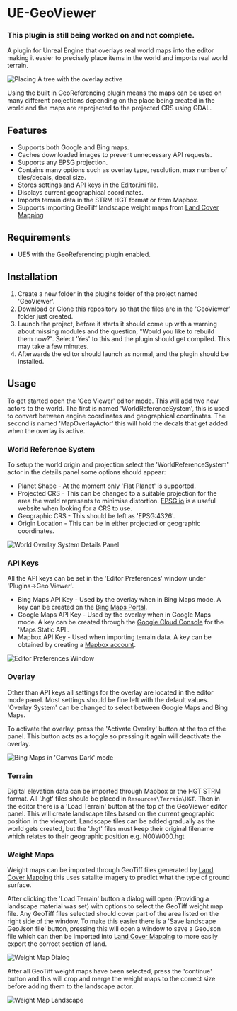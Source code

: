 # UE-GeoViewer
### This plugin is still being worked on and not complete.
A plugin for Unreal Engine that overlays real world maps into the editor making it easier to precisely place items in the world and imports real world terrain. 

![Placing A tree with the overlay active](docs/UE5Overlay.png)

Using the built in GeoReferencing plugin means the maps can be used on many different projections depending on the place being created in the world and the maps are reprojected to the projected CRS using GDAL.

## Features
- Supports both Google and Bing maps.
- Caches downloaded images to prevent unnecessary API requests.
- Supports any EPSG projection.
- Contains many options such as overlay type, resolution, max number of tiles/decals, decal size.
- Stores settings and API keys in the Editor.ini file.
- Displays current geographical coordinates.
- Imports terrain data in the STRM HGT format or from Mapbox.
- Supports importing GeoTiff landscape weight maps from [Land Cover Mapping](https://github.com/microsoft/landcover)

## Requirements
- UE5 with the GeoReferencing plugin enabled.

## Installation
1. Create a new folder in the plugins folder of the project named 'GeoViewer'.
2. Download or Clone this repository so that the files are in the 'GeoViewer' folder just created.
3. Launch the project, before it starts it should come up with a warning about missing modules and the question, "Would you like to rebuild them now?". Select 'Yes' to this and the plugin should get compiled. This may take a few minutes.
4. Afterwards the editor should launch as normal, and the plugin should be installed.

## Usage
To get started open the 'Geo Viewer' editor mode. This will add two new actors to the world. The first is named 'WorldReferenceSystem', this is used to convert between engine coordinates and geographical coordinates. The second is named 'MapOverlayActor' this will hold the decals that get added when the overlay is active.

### World Reference System
To setup the world origin and projection select the 'WorldReferenceSystem' actor in the details panel some options should appear:
- Planet Shape - At the moment only 'Flat Planet' is supported.
- Projected CRS - This can be changed to a suitable projection for the area the world represents to minimise distortion. [EPSG.io](https://epsg.io/) is a useful website when looking for a CRS to use.
- Geographic CRS - This should be left as 'EPSG:4326'.
- Origin Location - This can be in either projected or geographic coordinates.

![World Overlay System Details Panel](docs/WorldReferenceSystem.png)

### API Keys
All the API keys can be set in the 'Editor Preferences' window under 'Plugins->Geo Viewer'.
- Bing Maps API Key - Used by the overlay when in Bing Maps mode. A key can be created on the [Bing Maps Portal](https://www.bingmapsportal.com/).
- Google Maps API Key - Used by the overlay when in Google Maps mode. A key can be created through the [Google Cloud Console](https://console.cloud.google.com/) for the 'Maps Static API'.
- Mapbox API Key - Used when importing terrain data. A key can be obtained by creating a [Mapbox account](https://www.mapbox.com/).

![Editor Preferences Window](docs/EditorPreferencesWindow.png)

### Overlay
Other than API keys all settings for the overlay are located in the editor mode panel. Most settings should be fine left with the default values.
'Overlay System' can be changed to select between Google Maps and Bing Maps.

To activate the overlay, press the 'Activate Overlay' button at the top of the panel. This button acts as a toggle so pressing it again will deactivate the overlay.

![Bing Maps in 'Canvas Dark' mode](docs/BingCanvasDarkMode.png)

### Terrain
Digital elevation data can be imported through Mapbox or the HGT STRM format. All '.hgt' files should be placed in `Resources\Terrain\HGT`. Then in the editor there is a 'Load Terrain' button at the top of the GeoViewer editor panel. This will create landscape tiles based on the current geographic position in the viewport. Landscape tiles can be added gradually as the world gets created, but the '.hgt' files must keep their original filename which relates to their geographic position e.g. N00W000.hgt

### Weight Maps
Weight maps can be imported through GeoTiff files generated by [Land Cover Mapping](https://github.com/microsoft/landcover) this uses satalite imagery to predict what the type of ground surface.

After clicking the 'Load Terrain' button a dialog will open (Providing a landscape material was set) with options to select the GeoTiff weight map file. Any GeoTiff files selected should cover part of the area listed on the right side of the window. To make this easier there is a 'Save landscape GeoJson file' button, pressing this will open a window to save a GeoJson file which can then be imported into [Land Cover Mapping](https://github.com/microsoft/landcover) to more easily export the correct section of land.

![Weight Map Dialog](docs/WeightMapDlg.png)

After all GeoTiff weight maps have been selected, press the 'continue' button and this will crop and merge the weight maps to the correct size before adding them to the landscape actor.

![Weight Map Landscape](docs/WeightMaps.png)
